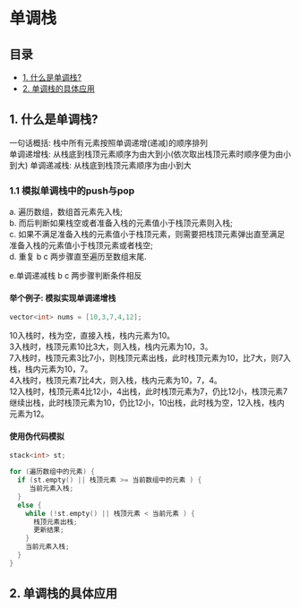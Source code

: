 # 单调栈

## 目录
- [1. 什么是单调栈?](#1-什么是单调栈?)
- [2. 单调栈的具体应用](#2-单调栈的具体应用)

## 1. 什么是单调栈?

一句话概括: 栈中所有元素按照单调递增(递减)的顺序排列  
单调递增栈: 从栈底到栈顶元素顺序为由大到小(依次取出栈顶元素时顺序便为由小到大)
单调递减栈: 从栈底到栈顶元素顺序为由小到大

### 1.1 模拟单调栈中的push与pop

a. 遍历数组，数组首元素先入栈;  
b. 而后判断如果栈空或者准备入栈的元素值小于栈顶元素则入栈;  
c. 如果不满足准备入栈的元素值小于栈顶元素，则需要把栈顶元素弹出直至满足准备入栈的元素值小于栈顶元素或者栈空;  
d. 重复 b c 两步骤直至遍历至数组末尾.

e.单调递减栈 b c 两步骤判断条件相反 

#### 举个例子: 模拟实现单调递增栈
```cpp
vector<int> nums = [10,3,7,4,12];
```
10入栈时，栈为空，直接入栈，栈内元素为10。  
3入栈时，栈顶元素10比3大，则入栈，栈内元素为10，3。  
7入栈时，栈顶元素3比7小，则栈顶元素出栈，此时栈顶元素为10，比7大，则7入栈，栈内元素为10，7。  
4入栈时，栈顶元素7比4大，则入栈，栈内元素为10，7，4。  
12入栈时，栈顶元素4比12小，4出栈，此时栈顶元素为7，仍比12小，栈顶元素7继续出栈，此时栈顶元素为10，仍比12小，10出栈，此时栈为空，12入栈，栈内元素为12。  


#### 使用伪代码模拟
```cpp
stack<int> st;

for (遍历数组中的元素) {
  if (st.empty() || 栈顶元素 >= 当前数组中的元素 ) {
     当前元素入栈;
  }
  else {
    while (!st.empty() || 栈顶元素 < 当前元素 ) {
      栈顶元素出栈;
      更新结果;
    }
    当前元素入栈;
  }
}
```

## 2. 单调栈的具体应用
